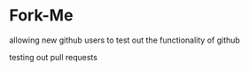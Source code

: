 # Fork-Me
allowing new github users to test out the functionality of github

testing out pull requests